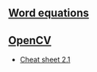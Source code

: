## [Word equations](https://www.cs.bgu.ac.il/~khitron/Equation%20Editor.pdf)

## [OpenCV](https://opencv.org/)

- [Cheat sheet 2.1](https://www.cs.tau.ac.il/~hezy/workshop/cheat%20sheet.pdf)
